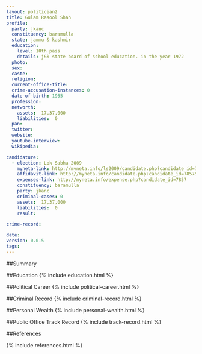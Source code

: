 ```yaml
---
layout: politician2
title: Gulam Rasool Shah
profile: 
  party: jkanc
  constituency: baramulla
  state: jammu & kashmir
  education: 
    level: 10th pass
    details: j&k state board of school education. in the year 1972
  photo: 
  sex: 
  caste: 
  religion: 
  current-office-title: 
  crime-accusation-instances: 0
  date-of-birth: 1955
  profession: 
  networth: 
    assets:  17,37,000
    liabilities:  0
  pan: 
  twitter: 
  website: 
  youtube-interview: 
  wikipedia: 

candidature: 
  - election: Lok Sabha 2009
    myneta-link: http://myneta.info/ls2009/candidate.php?candidate_id=7857
    affidavit-link: http://myneta.info/candidate.php?candidate_id=7857&scan=original
    expenses-link: http://myneta.info/expense.php?candidate_id=7857
    constituency: baramulla 
    party: jkanc
    criminal-cases: 0
    assets:  17,37,000
    liabilities:  0
    result:  

crime-record: 

date: 
version: 0.0.5
tags: 
---
```

##Summary


##Education
{% include education.html %}


##Political Career
{% include political-career.html %}


##Criminal Record
{% include criminal-record.html %}


##Personal Wealth
{% include personal-wealth.html %}


##Public Office Track Record
{% include track-record.html %}


##References


{% include references.html %}